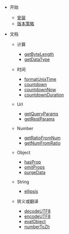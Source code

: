 - 开始

  - [安装](doc/start)
  - [版本策略](doc/versions)

- 文档

  - 计算

    - [getByteLength](doc/calc/getByteLength)
    - [getDataType](doc/calc/getDataType)

  - 时间

    - [formatUnixTime](doc/time/formatUnixTime)
    - [countdown](doc/time/countdown)
    - [countdownNow](doc/time/countdownNow)
    - [countdownDuration](doc/time/countdownDuration)

  - Url

    - [getQueryParams](doc/url/getQueryParams)
    - [getRestParams](doc/url/getRestParams)

  - Number

    - [getRatioFromNum](doc/number/getRatioFromNum)
    - [getNumFromRatio](doc/number/getNumFromRatio)

  - Object

    - [hasProp](doc/object/hasProp)
    - [omitProps](doc/object/omitProps)
    - [purgeData](doc/object/purgeData)

  - String

    - [ellipsis](doc/string/ellipsis)

  - 转义或翻译

    - [decodeUTF8](doc/translate/decodeUTF8)
    - [encodeUTF8](doc/translate/encodeUTF8)
    - [evalObject](doc/translate/evalObject)
    - [numberToZh](doc/translate/numberToZh)

